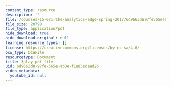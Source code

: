 ```yaml
---
content_type: resource
description: ''
file: /courses/15-071-the-analytics-edge-spring-2017/6d9663d897fe565eab3ef1e85ecaad2b_SBWns1XNcuY.pdf
file_size: 20798
file_type: application/pdf
hide_download: true
hide_download_original: null
learning_resource_types: []
license: https://creativecommons.org/licenses/by-nc-sa/4.0/
ocw_type: OCWFile
resourcetype: Document
title: 3play pdf file
uid: 6d9663d8-97fe-565e-ab3e-f1e85ecaad2b
video_metadata:
  youtube_id: null
---
```


